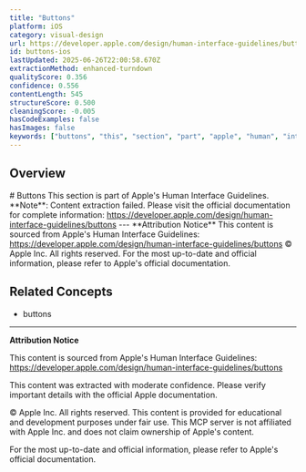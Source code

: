 ```yaml
---
title: "Buttons"
platform: iOS
category: visual-design
url: https://developer.apple.com/design/human-interface-guidelines/buttons
id: buttons-ios
lastUpdated: 2025-06-26T22:00:58.670Z
extractionMethod: enhanced-turndown
qualityScore: 0.356
confidence: 0.556
contentLength: 545
structureScore: 0.500
cleaningScore: -0.005
hasCodeExamples: false
hasImages: false
keywords: ["buttons", "this", "section", "part", "apple", "human", "interface", "guidelines", "note", "content"]
---
```

## Overview

\# Buttons This section is part of Apple's Human Interface Guidelines. \*\*Note\*\*: Content extraction failed. Please visit the official documentation for complete information: https://developer.apple.com/design/human-interface-guidelines/buttons --- \*\*Attribution Notice\*\* This content is sourced from Apple's Human Interface Guidelines: https://developer.apple.com/design/human-interface-guidelines/buttons © Apple Inc. All rights reserved. For the most up-to-date and official information, please refer to Apple's official documentation.

## Related Concepts

- buttons

---

**Attribution Notice**

This content is sourced from Apple's Human Interface Guidelines: https://developer.apple.com/design/human-interface-guidelines/buttons

This content was extracted with moderate confidence. Please verify important details with the official Apple documentation.

© Apple Inc. All rights reserved. This content is provided for educational and development purposes under fair use. This MCP server is not affiliated with Apple Inc. and does not claim ownership of Apple's content.

For the most up-to-date and official information, please refer to Apple's official documentation.
